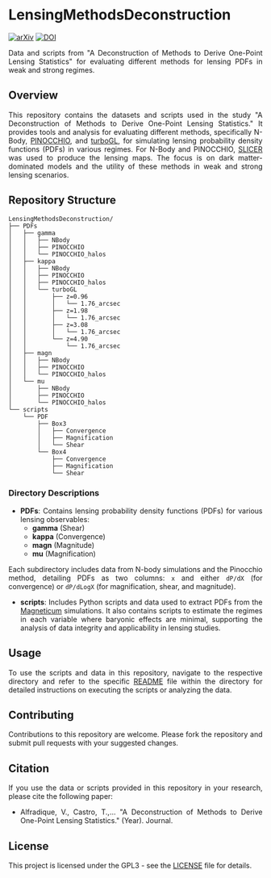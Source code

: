 # LensingMethodsDeconstruction

[![arXiv](https://img.shields.io/badge/arXiv-2001.12345-brightgreen)](https://arxiv.org/abs/2001.12345) [![DOI](https://zenodo.org/badge/790708834.svg)](https://zenodo.org/doi/10.5281/zenodo.11093019)

<div align="justify">

Data and scripts from "A Deconstruction of Methods to Derive One-Point Lensing Statistics" for evaluating different methods for lensing PDFs in weak and strong regimes.

## Overview

This repository contains the datasets and scripts used in the study "A Deconstruction of Methods to Derive One-Point Lensing Statistics." It provides tools and analysis for evaluating different methods, specifically N-Body, [PINOCCHIO](https://github.com/pigimonaco/Pinocchio), and [turboGL](https://github.com/valerio-marra/turboGL), for simulating lensing probability density functions (PDFs) in various regimes. For N-Body and PINOCCHIO, [SLICER](https://github.com/TiagoBsCastro/SLICER) was used to produce the lensing maps. The focus is on dark matter-dominated models and the utility of these methods in weak and strong lensing scenarios. 

## Repository Structure

```plaintext
LensingMethodsDeconstruction/
├── PDFs
│   ├── gamma
│   │   ├── NBody
│   │   ├── PINOCCHIO
│   │   └── PINOCCHIO_halos
│   ├── kappa
│   │   ├── NBody
│   │   ├── PINOCCHIO
│   │   ├── PINOCCHIO_halos
│   │   └── turboGL
│   │       ├── z=0.96
│   │       │   └── 1.76_arcsec
│   │       ├── z=1.98
│   │       │   └── 1.76_arcsec
│   │       ├── z=3.08
│   │       │   └── 1.76_arcsec
│   │       └── z=4.90
│   │           └── 1.76_arcsec
│   ├── magn
│   │   ├── NBody
│   │   ├── PINOCCHIO
│   │   └── PINOCCHIO_halos
│   └── mu
│       ├── NBody
│       ├── PINOCCHIO
│       └── PINOCCHIO_halos
└── scripts
    └── PDF
        ├── Box3
        │   ├── Convergence
        │   ├── Magnification
        │   └── Shear
        └── Box4
            ├── Convergence
            ├── Magnification
            └── Shear
```

### Directory Descriptions

- **PDFs**: Contains lensing probability density functions (PDFs) for various lensing observables:
  - **gamma** (Shear)
  - **kappa** (Convergence)
  - **magn** (Magnitude)
  - **mu** (Magnification)
  
Each subdirectory includes data from N-body simulations and the Pinocchio method, detailing PDFs as two columns: `x` and either `dP/dX` (for convergence) or `dP/dLogX` (for magnification, shear, and magnitude).

- **scripts**: Includes Python scripts and data used to extract PDFs from the [Magneticum](https://magneticum.org) simulations. It also contains scripts to estimate the regimes in each variable where baryonic effects are minimal, supporting the analysis of data integrity and applicability in lensing studies.

## Usage

To use the scripts and data in this repository, navigate to the respective directory and refer to the specific [README](./scripts/README.md) file within the directory for detailed instructions on executing the scripts or analyzing the data.

## Contributing

Contributions to this repository are welcome. Please fork the repository and submit pull requests with your suggested changes.

## Citation

If you use the data or scripts provided in this repository in your research, please cite the following paper:

- Alfradique, V., Castro, T.,... "A Deconstruction of Methods to Derive One-Point Lensing Statistics." (Year). Journal.

## License

This project is licensed under the GPL3 - see the [LICENSE](./LICENSE) file for details.

</div>

